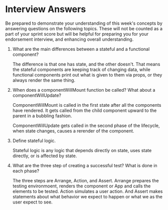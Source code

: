 # Interview Answers
Be prepared to demonstrate your understanding of this week's concepts by answering questions on the following topics. These will not be counted as a part of your sprint score but will be helpful for preparing you for your endorsement interview, and enhancing overall understanding.

1. What are the main differences between a stateful and a functional component?

     The difference is that one has state, and the other doesn't. That means the stateful components are keeping track of changing data, while functional components print out what is given to them via props, or they always render the same thing.

2. When does a componentWillMount function be called? What about a componentWillUpdate?

    ComponentWillMount is called in the first state after all the components have rendered.  It gets called from the child component upward to the parent in a bubbling fashion.  

    ComponentWillUpdate gets called in the second phase of the lifecycle, when state changes, causes a rerender of the component.

3. Define stateful logic.

    Stateful logic is any logic that depends directly on state, uses state directly, or is affected by state.

4. What are the three step of creating a successful test? What is done in each phase?

   The three steps are Arrange, Action, and Assert.  Arrange prepares the testing environmoent, renders the component or App and calls the elements to be tested.  Action simulates a user action.  And Assert makes statements about what behavior we expect to happen or what we as the user expect to see.     